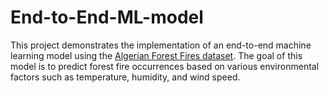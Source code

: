 # End-to-End-ML-model
This project demonstrates the implementation of an end-to-end machine learning model using the [Algerian Forest Fires dataset](https://archive.ics.uci.edu/ml/datasets/Forest+Fires). The goal of this model is to predict forest fire occurrences based on various environmental factors such as temperature, humidity, and wind speed.
